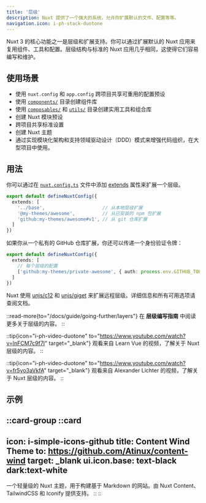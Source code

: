 ```yaml
---
title: '层级'
description: Nuxt 提供了一个强大的系统，允许你扩展默认的文件、配置等等。
navigation.icon: i-ph-stack-duotone
---
```


Nuxt 3 的核心功能之一是层级和扩展支持。你可以通过扩展默认的 Nuxt 应用来复用组件、工具和配置。层级结构与标准的 Nuxt 应用几乎相同，这使得它们容易编写和维护。

## 使用场景

- 使用 `nuxt.config` 和 `app.config` 跨项目共享可重用的配置预设
- 使用 [`components/`](/docs/guide/directory-structure/components) 目录创建组件库
- 使用 [`composables/`](/docs/guide/directory-structure/composables) 和 [`utils/`](/docs/guide/directory-structure/utils) 目录创建实用工具和组合库
- 创建 Nuxt 模块预设
- 跨项目共享标准设置
- 创建 Nuxt 主题
- 通过实现模块化架构和支持领域驱动设计（DDD）模式来增强代码组织，在大型项目中使用。

## 用法

你可以通过在 [`nuxt.config.ts`](/docs/guide/directory-structure/nuxt-config) 文件中添加 [extends](/docs/api/nuxt-config#extends) 属性来扩展一个层级。

```ts [nuxt.config.ts]
export default defineNuxtConfig({
  extends: [
    '../base',                     // 从本地层级扩展
    '@my-themes/awesome',          // 从已安装的 npm 包扩展
    'github:my-themes/awesome#v1', // 从 git 仓库扩展
  ]
})
```

如果你从一个私有的 GitHub 仓库扩展，你还可以传递一个身份验证令牌：

```ts [nuxt.config.ts]
export default defineNuxtConfig({
  extends: [
    // 每个层级的配置
    ['github:my-themes/private-awesome', { auth: process.env.GITHUB_TOKEN }]
  ]
})
```

Nuxt 使用 [unjs/c12](https://c12.unjs.io) 和 [unjs/giget](https://giget.unjs.io) 来扩展远程层级。详细信息和所有可用选项请查阅文档。

::read-more{to="/docs/guide/going-further/layers"}
在 **层级编写指南** 中阅读更多关于层级的内容。
::

::tip{icon="i-ph-video-duotone" to="https://www.youtube.com/watch?v=lnFCM7c9f7I" target="_blank"}
观看来自 Learn Vue 的视频，了解关于 Nuxt 层级的内容。
::

::tip{icon="i-ph-video-duotone" to="https://www.youtube.com/watch?v=fr5yo3aVkfA" target="_blank"}
观看来自 Alexander Lichter 的视频，了解关于 Nuxt 层级的内容。
::

## 示例

::card-group
  ::card
  ---
  icon: i-simple-icons-github
  title: Content Wind Theme
  to: https://github.com/Atinux/content-wind
  target: _blank
  ui.icon.base: text-black dark:text-white
  ---
  一个轻量级的 Nuxt 主题，用于构建基于 Markdown 的网站。由 Nuxt Content、TailwindCSS 和 Iconify 提供支持。
  ::
::